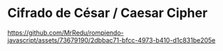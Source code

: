 # Cifrado de César / Caesar Cipher

https://github.com/MrRedu/rompiendo-javascript/assets/73679190/2dbbac71-bfcc-4973-b410-d1c831be205e

